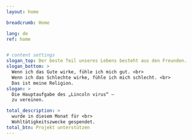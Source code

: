 ```yaml
---
layout: home

breadcrumb: Home

lang: de
ref: home


# content settings
slogan_top: Der beste Teil unseres Lebens besteht aus den Freunden.
slogan_bottom: >
  Wenn ich das Gute wirke, fühle ich mich gut. <br>
  Wenn ich das Schlechte wirke, fühle ich mich schlecht. <br>
  Das ist meine Religion.
slogan: >
  Die Hauptaufgabe des „Lincoln virus“ —
  zu vereinen.

total_description: >
  wurde in diesem Monat für <br>
  Wohltätigkeitszwecke gespendet.
total_btn: Projekt unterstützen
---
```



